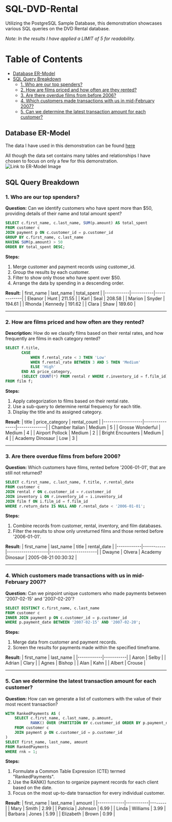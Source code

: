 # SQL-DVD-Rental

Utilizing the PostgreSQL Sample Database, this demonstration showcases various SQL queries on the DVD Rental database.

*Note: In the results I have applied a LIMIT of 5 for readability.* 

# Table of Contents
- [Database ER-Model](#database-er-model)
- [SQL Query Breakdown](#sql-query-breakdown)
    - [1. Who are our top spenders?](#1-who-are-our-top-spenders)
    - [2. How are films priced and how often are they rented?](#2-how-are-films-priced-and-how-often-are-they-rented)
    - [3. Are there overdue films from before 2006?](#3-are-there-overdue-films-from-before-2006)
    - [4. Which customers made transactions with us in mid-February 2007?](#4-which-customers-made-transactions-with-us-in-mid-february-2007)
    - [5. Can we determine the latest transaction amount for each customer?](#5-can-we-determine-the-latest-transaction-amount-for-each-customer)

## Database ER-Model
The data I have used in this demonstration can be found [here](https://www.postgresqltutorial.com/postgresql-getting-started/postgresql-sample-database/)

All though the data set contains many tables and relationships I have chosen to focus on only a few for this demonstration.
![Link to ER-Model Image](https://www.postgresqltutorial.com/wp-content/uploads/2018/03/dvd-rental-sample-database-diagram.png)

## SQL Query Breakdown

### 1. Who are our top spenders?

**Question:** Can we identify customers who have spent more than $50, providing details of their name and total amount spent?

```sql
SELECT c.first_name, c.last_name, SUM(p.amount) AS total_spent
FROM customer c
JOIN payment p ON c.customer_id = p.customer_id
GROUP BY c.first_name, c.last_name
HAVING SUM(p.amount) > 50
ORDER BY total_spent DESC;
````

**Steps:**
1. Merge customer and payment records using customer_id.
2. Group the results by each customer.
3. Filter to show only those who have spent over $50.
4. Arrange the data by spending in a descending order.

**Result:**
| first_name | last_name | total_spent |
|------------|-----------|-------------|
| Eleanor    | Hunt      | 211.55      |
| Karl       | Seal      | 208.58      |
| Marion     | Snyder    | 194.61      |
| Rhonda     | Kennedy   | 191.62      |
| Clara      | Shaw      | 189.60      |

___

### 2. How are films priced and how often are they rented?

**Description:** How do we classify films based on their rental rates, and how frequently are films in each category rented?

```sql
SELECT f.title, 
       CASE 
           WHEN f.rental_rate < 3 THEN 'Low'
           WHEN f.rental_rate BETWEEN 3 AND 5 THEN 'Medium'
           ELSE 'High'
       END AS price_category,
       (SELECT COUNT(*) FROM rental r WHERE r.inventory_id = f.film_id) AS rental_count
FROM film f;
````

**Steps:**
1. Apply categorization to films based on their rental rate.
2. Use a sub-query to determine rental frequency for each title.
3. Display the title and its assigned category.

**Result**:
| title             | price_category | rental_count |
|-------------------|----------------|--------------|
| Chamber Italian   | Medium         | 5            |
| Grosse Wonderful  | Medium         | 4            |
| Airport Pollock   | Medium         | 2            |
| Bright Encounters | Medium         | 4            |
| Academy Dinosaur  | Low            | 3            |

___

### 3. Are there overdue films from before 2006?
**Question:** Which customers have films, rented before '2006-01-01', that are still not returned?

```sql
SELECT c.first_name, c.last_name, f.title, r.rental_date
FROM customer c
JOIN rental r ON c.customer_id = r.customer_id
JOIN inventory i ON r.inventory_id = i.inventory_id
JOIN film f ON i.film_id = f.film_id
WHERE r.return_date IS NULL AND r.rental_date < '2006-01-01';
````

**Steps:**
1. Combine records from customer, rental, inventory, and film databases.
2. Filter the results to show only unreturned films and those rented before '2006-01-01'.

**Result:**
| first_name | last_name | title             | rental_date           |
|------------|-----------|--------------------|-----------------------|
| Dwayne     | Olvera    | Academy Dinosaur  | 2005-08-21 00:30:32   |

___

### 4. Which customers made transactions with us in mid-February 2007?
**Question:** Can we pinpoint unique customers who made payments between '2007-02-15' and '2007-02-20'?

```sql
SELECT DISTINCT c.first_name, c.last_name
FROM customer c
INNER JOIN payment p ON c.customer_id = p.customer_id
WHERE p.payment_date BETWEEN '2007-02-15' AND '2007-02-20';
````

**Steps:**
1. Merge data from customer and payment records.
2. Screen the results for payments made within the specified timeframe.

**Result:**
| first_name | last_name |
|------------|-----------|
| Aaron      | Selby     |
| Adrian     | Clary     |
| Agnes      | Bishop    |
| Alan       | Kahn      |
| Albert     | Crouse    |

___

### 5. Can we determine the latest transaction amount for each customer?
**Question:** How can we generate a list of customers with the value of their most recent transaction?

```sql
WITH RankedPayments AS (
    SELECT c.first_name, c.last_name, p.amount,
           RANK() OVER (PARTITION BY c.customer_id ORDER BY p.payment_date DESC) as rnk
    FROM customer c
    JOIN payment p ON c.customer_id = p.customer_id
)
SELECT first_name, last_name, amount
FROM RankedPayments
WHERE rnk = 1;
````

**Steps:**
1. Formulate a Common Table Expression (CTE) termed "RankedPayments".
2. Use the RANK() function to organize payment records for each client based on the date.
3. Focus on the most up-to-date transaction for every individual customer.


**Result:**
| first_name  | last_name | amount |
|-------------|-----------|--------|
| Mary        | Smith     | 2.99   |
| Patricia    | Johnson   | 6.99   |
| Linda       | Williams  | 3.99   |
| Barbara     | Jones     | 5.99   |
| Elizabeth   | Brown     | 0.99   |





